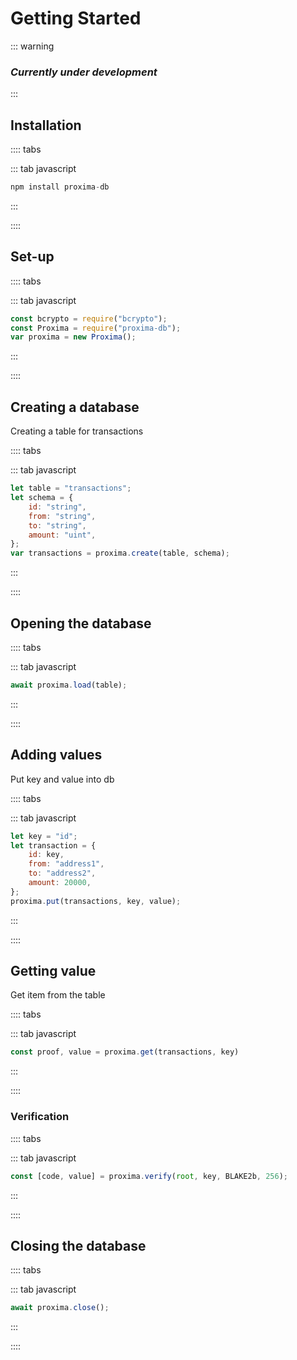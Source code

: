 # Getting Started

::: warning

### _Currently under development_

:::

## Installation

:::: tabs

::: tab javascript

```javascript
npm install proxima-db
```

:::

::::

## Set-up

:::: tabs

::: tab javascript

```javascript
const bcrypto = require("bcrypto");
const Proxima = require("proxima-db");
var proxima = new Proxima();
```

:::

::::

## Creating a database

Creating a table for transactions

:::: tabs

::: tab javascript

```javascript
let table = "transactions";
let schema = {
	id: "string",
	from: "string",
	to: "string",
	amount: "uint",
};
var transactions = proxima.create(table, schema);
```

:::

::::

## Opening the database

:::: tabs

::: tab javascript

```javascript
await proxima.load(table);
```

:::

::::

## Adding values

Put key and value into db

:::: tabs

::: tab javascript

```javascript
let key = "id";
let transaction = {
	id: key,
	from: "address1",
	to: "address2",
	amount: 20000,
};
proxima.put(transactions, key, value);
```

:::

::::

## Getting value

Get item from the table

:::: tabs

::: tab javascript

```javascript
const proof, value = proxima.get(transactions, key)
```

:::

::::

### Verification

:::: tabs

::: tab javascript

```javascript
const [code, value] = proxima.verify(root, key, BLAKE2b, 256);
```

:::

::::

## Closing the database

:::: tabs

::: tab javascript

```javascript
await proxima.close();
```

:::

::::
